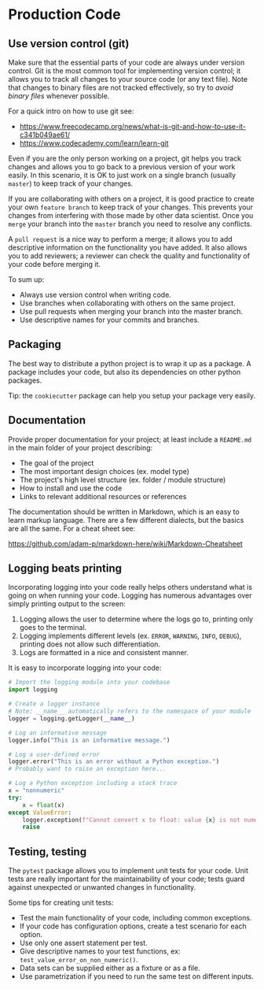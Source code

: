 # Production Code

## Use version control (git)

Make sure that the essential parts of your code are always under version control. Git is the most common tool for implementing version control; it allows you to track all changes to your source code (or any text file). Note that changes to binary files are not tracked effectively, so try to *avoid binary files* whenever possible.

For a quick intro on how to use git see:

- <https://www.freecodecamp.org/news/what-is-git-and-how-to-use-it-c341b049ae61/>
- <https://www.codecademy.com/learn/learn-git>

Even if you are the only person working on a project, git helps you track changes and allows you to go back to a previous version of your work easily. In this scenario, it is OK to just work on a single branch (usually `master`) to keep track of your changes.

If you are collaborating with others on a project, it is good practice to create your own `feature branch` to keep track of your changes. This prevents your changes from interfering with those made by other data scientist. Once you `merge` your branch into the `master` branch you need to resolve any conflicts.

A `pull request` is a nice way to perform a merge; it allows you to add descriptive information on the functionality you have added. It also allows you to add reviewers; a reviewer can check the quality and functionality of your code before merging it.

To sum up:

- Always use version control when writing code.
- Use branches when collaborating with others on the same project.
- Use pull requests when merging your branch into the master branch.
- Use descriptive names for your commits and branches.

## Packaging

The best way to distribute a python project is to wrap it up as a package. A package includes your code, but also its dependencies on other python packages.

Tip: the `cookiecutter` package can help you setup your package very easily.

## Documentation

Provide proper documentation for your project; at least include a `README.md` in the main folder of your project describing:

- The goal of the project
- The most important design choices (ex. model type)
- The project's high level structure (ex. folder / module structure)
- How to install and use the code
- Links to relevant additional resources or references

The documentation should be written in Markdown, which is an easy to learn markup language. There are a few different dialects, but the basics are all the same. For a cheat sheet see:

<https://github.com/adam-p/markdown-here/wiki/Markdown-Cheatsheet>

## Logging beats printing

Incorporating logging into your code really helps others understand what is going on when running your code. Logging has numerous advantages over simply printing output to the screen:

1. Logging allows the user to determine where the logs go to, printing only goes to the terminal.
2. Logging implements different levels (ex. `ERROR`, `WARNING`, `INFO`, `DEBUG`), printing does not allow such differentiation.
3. Logs are formatted in a nice and consistent manner.

It is easy to incorporate logging into your code:

```python
# Import the logging module into your codebase
import logging

# Create a logger instance
# Note: __name__ automatically refers to the namespace of your module
logger = logging.getLogger(__name__)

# Log an informative message
logger.info("This is an informative message.")

# Log a user-defined error
logger.error("This is an error without a Python exception.")
# Probably want to raise an exception here...

# Log a Python exception including a stack trace
x = "nonnumeric"
try:
    x = float(x)
except ValueError:
    logger.exception(f"Cannot convert x to float: value {x} is not numeric.")
    raise
```

## Testing, testing

The `pytest` package allows you to implement unit tests for your code. Unit tests are really important for the maintainability of your code; tests guard against unexpected or unwanted changes in functionality.

Some tips for creating unit tests:

- Test the main functionality of your code, including common exceptions.
- If your code has configuration options, create a test scenario for each option.
- Use only one assert statement per test.
- Give descriptive names to your test functions, ex: `test_value_error_on_non_numeric()`.
- Data sets can be supplied either as a fixture or as a file.
- Use parametrization if you need to run the same test on different inputs.
